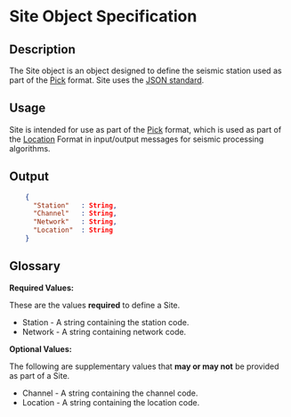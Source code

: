 # Site Object Specification

## Description

The Site object is an object designed to define the seismic station used as part
of the [Pick](Pick.md) format.  Site uses the
[JSON standard](http://www.json.org).

## Usage
Site is intended for use as part of the [Pick](Pick.md) format, which is used
as part of the [Location](Location.md) Format in input/output messages for
seismic processing algorithms.

## Output
```json
    {
      "Station"   : String,
      "Channel"   : String,
      "Network"   : String,
      "Location"  : String
    }
```

## Glossary
**Required Values:**

These are the values **required** to define a Site.

* Station - A string containing the station code.
* Network - A string containing network code.

**Optional Values:**

The following are supplementary values that **may or may not** be provided as
part of a Site.

* Channel - A string containing the channel code.
* Location - A string containing the location code.
